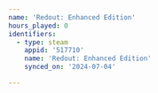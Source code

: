 ```yaml
---
name: 'Redout: Enhanced Edition'
hours_played: 0
identifiers:
  - type: steam
    appid: '517710'
    name: 'Redout: Enhanced Edition'
    synced_on: '2024-07-04'

---
```

